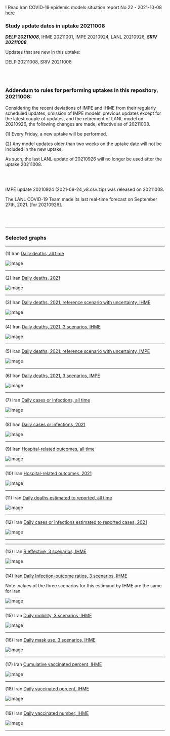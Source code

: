 ! Read Iran COVID-19 epidemic models situation report No 22 - 2021-10-08 [here](https://github.com/pourmalek/covir2/blob/main/situation%20reports/22%20Iran%20COVID-19%20epidemic%20models%20situation%20report%20No%2022%20–%202021-10-08.pdf)


### Study update dates in uptake 20211008

**_DELP 20211008_**, IHME 20211001, IMPE 20210924, LANL 20210926, **_SRIV 20211008_**

Updates that are new in this uptake: 

DELP 20211008, SRIV 20211008

<br/><br/>

### Addendum to rules for performing uptakes in this repository, 20211008:

Considering the recent deviations of IMPE and IHME from their regularly scheduled updates, omission of IMPE models’ previous updates except for the latest couple of updates, and the retirement of LANL model on 20210926, the following changes are made, effective as of 20211008.

(1) Every Friday, a new uptake will be performed. 

(2) Any model updates older than two weeks on the uptake date will not be included in the new uptake. 

As such, the last LANL update of 20210926 will no longer be used after the uptake 20211008. 


<br/><br/>


IMPE update 20210924 (2021-09-24_v8.csv.zip) was released on 20211008.

The LANL COVID-19 Team made its last real-time forecast on September 27th, 2021. [for 20210926].

<br/><br/>


****

### Selected graphs

****

(1) Iran [Daily deaths, all time](https://github.com/pourmalek/covir2/blob/main/20211008/output/merge/graph%2011%20COVID-19%20daily%20deaths%2C%20Iran%2C%20reference%20scenarios%2C%20all%20time.pdf)

![image](https://user-images.githubusercontent.com/30849720/136616959-5cfcd4c2-217c-4180-9532-8867db585e8a.png)

****

(2) Iran [Daily deaths, 2021](https://github.com/pourmalek/covir2/blob/main/20211008/output/merge/graph%2012%20COVID-19%20daily%20deaths%2C%20Iran%2C%20reference%20scenarios.pdf)

![image](https://user-images.githubusercontent.com/30849720/136617031-1da9fbd0-7aa5-4e6f-97c5-b89e168b8839.png)

****

(3) Iran [Daily deaths, 2021, reference scenario with uncertainty, IHME](https://github.com/pourmalek/covir2/blob/main/20211008/output/merge/graph%2014%20COVID-19%20daily%20deaths%2C%20Iran%2C%20reference%20scenario%20with%20uncertainty%2C%20IHME.pdf)

![image](https://user-images.githubusercontent.com/30849720/136617195-63884c3c-711e-43bc-ad9f-ea0b4cbd6bbd.png)

****

(4) Iran [Daily deaths, 2021, 3 scenarios, IHME](https://github.com/pourmalek/covir2/blob/main/20211008/output/merge/graph%2015%20COVID-19%20daily%20deaths%2C%20Iran%2C%203%20scenarios%2C%20IHME.pdf)

![image](https://user-images.githubusercontent.com/30849720/136617539-900df7a6-f0f2-4e1c-835a-15bf13800615.png)

****

(5) Iran [Daily deaths, 2021, reference scenario with uncertainty, IMPE](https://github.com/pourmalek/covir2/blob/main/20211008/output/merge/graph%2016%20COVID-19%20daily%20deaths%2C%20Iran%2C%20reference%20scenario%20with%20uncertainty%2C%20IMPE.pdf)

![image](https://user-images.githubusercontent.com/30849720/136617623-8068e9c9-5572-4178-ada3-066662150b70.png)

****

(6) Iran [Daily deaths, 2021, 3 scenarios, IMPE](https://github.com/pourmalek/covir2/blob/main/20211008/output/merge/graph%2017%20COVID-19%20daily%20deaths%2C%20Iran%2C%203%20scenarios%2C%20IMPE.pdf)

![image](https://user-images.githubusercontent.com/30849720/136617733-9b14f63d-3e15-4ce5-b977-168ae30ff9ec.png)

****

(7) Iran [Daily cases or infections, all time](https://github.com/pourmalek/covir2/blob/main/20211008/output/merge/graph%2021%20COVID-19%20daily%20cases%2C%20Iran%2C%20reference%20scenarios%2C%20all%20time.pdf)

![image](https://user-images.githubusercontent.com/30849720/136617832-6c28362d-dd7d-4dd7-b59e-926a765a8f72.png)
  
****

(8) Iran [Daily cases or infections, 2021](https://github.com/pourmalek/covir2/blob/main/20211008/output/merge/graph%2022%20COVID-19%20daily%20cases%2C%20Iran%2C%20reference%20scenarios.pdf)

![image](https://user-images.githubusercontent.com/30849720/136617894-4c5ea62a-2677-4d8b-9024-fb93a0c89149.png)
  
****

(9) Iran [Hospital-related outcomes, all time](https://github.com/pourmalek/covir2/blob/main/20211008/output/merge/graph%2071a%20COVID-19%20hospital-related%20outcomes%2C%20all%20time.pdf)

![image](https://user-images.githubusercontent.com/30849720/136622733-be50f6df-b0d6-4906-aae5-c0649c88ff49.png)

****

(10) Iran [Hospital-related outcomes, 2021](https://github.com/pourmalek/covir2/blob/main/20211008/output/merge/graph%2072%20COVID-19%20hospital-related%20outcomes%2C%20wo%20extremes%2C%202021.pdf)

![image](https://user-images.githubusercontent.com/30849720/136622813-a0e6b15c-c820-4584-87aa-3215e04473d3.png)

****

(11) Iran [Daily deaths estimated to reported, all time](https://github.com/pourmalek/covir2/blob/main/20211008/output/merge/graph%2091%20COVID-19%20daily%20deaths%20estimated%20to%20reported%2C%20Iran%2C%20reference%20scenarios%2C%20all%20time.pdf)

![image](https://user-images.githubusercontent.com/30849720/136622881-b63570f4-db87-4b92-9a49-6bc21a0d9aa8.png)
  
****

(12) Iran [Daily cases or infections estimated to reported cases, 2021](https://github.com/pourmalek/covir2/blob/main/20211008/output/merge/graph%2094%20COVID-19%20daily%20cases%20estimated%20to%20reported%2C%20Iran%2C%20reference%20scenarios.pdf) 

![image](https://user-images.githubusercontent.com/30849720/136622944-cb5d0032-50ef-4c7f-9e91-6d2e95673ec0.png)
  
****
****

(13) Iran [R effective, 3 scenarios, IHME](https://github.com/pourmalek/covir2/blob/main/20211008/output/IHME/graph%2039%20COVID-19%20R%20effective%2C%20Iran%2C%203%20scenarios%2001jun2021%20on.pdf)

![image](https://user-images.githubusercontent.com/30849720/136626080-4671087c-0be0-456a-b4a9-a533a1d2e61a.png)

****

(14) Iran [Daily Infection-outcome ratios, 3 scenarios, IHME](https://github.com/pourmalek/covir2/blob/main/20211008/output/IHME/graph%2021g%20COVID-19%20daily%20Infection%20outcomes%20ratios%2C%20Iran%203%20scenarios%2C%20IHME.pdf)

Note: values of the three scenarios for this estimand by IHME are the same for Iran.  

![image](https://user-images.githubusercontent.com/30849720/136626227-1dfd57ca-6458-4de2-917b-bfdb7b31d358.png)

****

(15) Iran [Daily mobility, 3 scenarios, IHME](https://github.com/pourmalek/covir2/blob/main/20211008/output/IHME/graph%2033%20COVID-19%20daily%20mobility%2C%20Iran%2C%203%20scenarios.pdf)

![image](https://user-images.githubusercontent.com/30849720/136626313-591dac8c-7ed4-4a84-b978-61bba69bb983.png)

****

(16) Iran [Daily mask use, 3 scenarios, IHME](https://github.com/pourmalek/covir2/blob/main/20211008/output/IHME/graph%2034%20COVID-19%20daily%20mask_use%2C%20Iran%2C%203%20scenarios.pdf)

![image](https://user-images.githubusercontent.com/30849720/136626386-f737e64a-2dfd-4a97-9f26-e5de3b066fbf.png)

****

(17) Iran [Cumulative vaccinated percent, IHME](https://github.com/pourmalek/covir2/blob/main/20211008/output/merge/graph%20105%20COVID-19%20cumulative%20vaccinated%20percent%2C%20Iran%20IHME.pdf)

![image](https://user-images.githubusercontent.com/30849720/136626681-4ff2bc9b-6b1e-4f55-a377-f8bf2350bf9b.png)

****

(18) Iran [Daily vaccinated percent, IHME](https://github.com/pourmalek/covir2/blob/main/20211008/output/merge/graph%20106%20COVID-19%20daily%20vaccinated%20percent%2C%20Iran.pdf)

![image](https://user-images.githubusercontent.com/30849720/136626744-fa1e688c-053c-411c-98f9-32d266fdcdcd.png)

****

(19) Iran [Daily vaccinated number, IHME](https://github.com/pourmalek/covir2/blob/main/20211008/output/merge/graph%20107%20COVID-19%20daily%20vaccinated%20number%2C%20Iran.pdf)

![image](https://user-images.githubusercontent.com/30849720/136626807-08e4decb-ebc1-4b1f-9706-d9ede2df148a.png)

****




